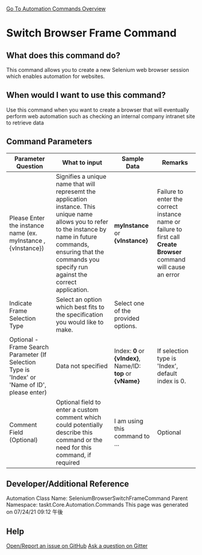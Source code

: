 <!--TITLE: Switch Browser Frame Command -->
<!-- SUBTITLE: a command in the Web Browser Commands group. -->
[Go To Automation Commands Overview](/automation-commands.md)


# Switch Browser Frame Command


## What does this command do?
This command allows you to create a new Selenium web browser session which enables automation for websites.


## When would I want to use this command?
Use this command when you want to create a browser that will eventually perform web automation such as checking an internal company intranet site to retrieve data


## Command Parameters
| Parameter Question   	| What to input  	|  Sample Data 	| Remarks  	|
| ---                    | ---               | ---           | ---       |
|Please Enter the instance name (ex. myInstance , {vInstance})|Signifies a unique name that will represemt the application instance.  This unique name allows you to refer to the instance by name in future commands, ensuring that the commands you specify run against the correct application.|**myInstance** or **{vInstance}**|Failure to enter the correct instance name or failure to first call **Create Browser** command will cause an error|
|Indicate Frame Selection Type|Select an option which best fits to the specification you would like to make.|Select one of the provided options.||
|Optional - Frame Search Parameter (If Selection Type is 'Index' or 'Name of ID', please enter)|Data not specified|Index: **0** or **{vIndex}**, Name/ID: **top** or **{vName}**|If selection type is 'Index', default index is 0.|
|Comment Field (Optional)|Optional field to enter a custom comment which could potentially describe this command or the need for this command, if required|I am using this command to ...|Optional|


## Developer/Additional Reference
Automation Class Name: SeleniumBrowserSwitchFrameCommand
Parent Namespace: taskt.Core.Automation.Commands
This page was generated on 07/24/21 09:12 午後


## Help
[Open/Report an issue on GitHub](https://github.com/saucepleez/taskt/issues/new)
[Ask a question on Gitter](https://gitter.im/taskt-rpa/Lobby)
